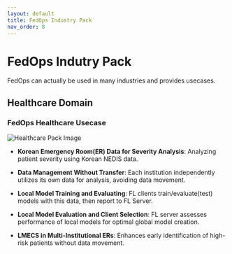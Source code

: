 ```yaml
---
layout: default
title: FedOps Industry Pack
nav_order: 8
---
```


# FedOps Indutry Pack
FedOps can actually be used in many industries and provides usecases.

## Healthcare Domain
### FedOps Healthcare Usecase
![Healthcare Pack Image](../img/industry_1.png)

- **Korean Emergency Room(ER) Data for Severity Analysis**: Analyzing patient severity using Korean NEDIS data.

- **Data Management Without Transfer**: Each institution independently utilizes its own data for analysis, avoiding data movement.

- **Local Model Training and Evaluating**: FL clients train/evaluate(test) models with this data, then report to FL Server.

- **Local Model Evaluation and Client Selection**: FL server assesses performance of local models for optimal global model creation.

- **LMECS in Multi-Institutional ERs**: Enhances early identification of high-risk patients without data movement.

